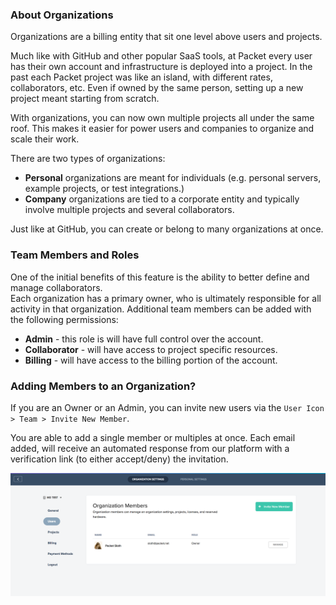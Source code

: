 <!--<meta>
{
    "title":"Organizations and Users",
    "description":"An overview of Packet organizations.",
    "date": "2019/09/28",
    "tag":["organizations", "accounts", "platform"]
}
</meta>-->

### About Organizations

Organizations are a billing entity that sit one level above users and projects.  

Much like with GitHub and other popular SaaS tools, at Packet every user has their own account and infrastructure is deployed into a project.  In the past each Packet project was like an island, with different rates, collaborators, etc.  Even if owned by the same person, setting up a new project meant starting from scratch.

With organizations, you can now own multiple projects all under the same roof.  This makes it easier for power users and companies to organize and scale their work.

There are two types of organizations:
* __Personal__ organizations are meant for individuals  (e.g. personal servers, example projects, or test integrations.)
* __Company__ organizations are tied to a corporate entity and typically involve multiple projects and several collaborators.

Just like at GitHub, you can create or belong to many organizations at once.  

### Team Members and Roles

One of the initial benefits of this feature is the ability to better define and manage collaborators.  
Each organization has a primary owner, who is ultimately responsible for all activity in that organization.  Additional team members can be added with the following permissions:

* __Admin__ - this role is will have full control over the account.
* __Collaborator__ -  will have access to project specific resources.
* __Billing__ - will have access to the billing portion of the account.

### Adding Members to an Organization?

If you are an Owner or an Admin, you can invite new users via the `User Icon > Team > Invite New Member`.

 You are able to add a single member or multiples at once. Each email added, will receive an automated response from our platform with a verification link (to either accept/deny) the invitation.

![organization settings](/images/organizations/add-members.png)
